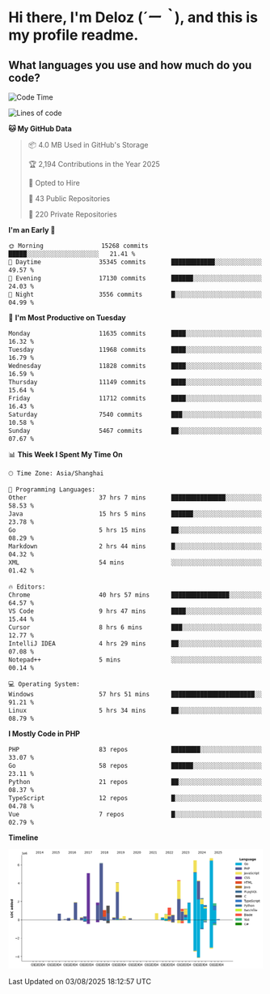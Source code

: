 # **Hi there, I'm Deloz (*´ー｀*), and this is my profile readme.**

## **What languages you use and how much do you code?**

<!--START_SECTION:waka-->
![Code Time](http://img.shields.io/badge/Code%20Time-7%2C037%20hrs%203%20mins-blue)

![Lines of code](https://img.shields.io/badge/From%20Hello%20World%20I%27ve%20Written-59.7%20million%20lines%20of%20code-blue)

**🐱 My GitHub Data** 

> 📦 4.0 MB Used in GitHub's Storage 
 > 
> 🏆 2,194 Contributions in the Year 2025
 > 
> 💼 Opted to Hire
 > 
> 📜 43 Public Repositories 
 > 
> 🔑 220 Private Repositories 
 > 
**I'm an Early 🐤** 

```text
🌞 Morning                15268 commits       █████░░░░░░░░░░░░░░░░░░░░   21.41 % 
🌆 Daytime                35345 commits       ████████████░░░░░░░░░░░░░   49.57 % 
🌃 Evening                17130 commits       ██████░░░░░░░░░░░░░░░░░░░   24.03 % 
🌙 Night                  3556 commits        █░░░░░░░░░░░░░░░░░░░░░░░░   04.99 % 
```
📅 **I'm Most Productive on Tuesday** 

```text
Monday                   11635 commits       ████░░░░░░░░░░░░░░░░░░░░░   16.32 % 
Tuesday                  11968 commits       ████░░░░░░░░░░░░░░░░░░░░░   16.79 % 
Wednesday                11828 commits       ████░░░░░░░░░░░░░░░░░░░░░   16.59 % 
Thursday                 11149 commits       ████░░░░░░░░░░░░░░░░░░░░░   15.64 % 
Friday                   11712 commits       ████░░░░░░░░░░░░░░░░░░░░░   16.43 % 
Saturday                 7540 commits        ███░░░░░░░░░░░░░░░░░░░░░░   10.58 % 
Sunday                   5467 commits        ██░░░░░░░░░░░░░░░░░░░░░░░   07.67 % 
```


📊 **This Week I Spent My Time On** 

```text
🕑︎ Time Zone: Asia/Shanghai

💬 Programming Languages: 
Other                    37 hrs 7 mins       ███████████████░░░░░░░░░░   58.53 % 
Java                     15 hrs 5 mins       ██████░░░░░░░░░░░░░░░░░░░   23.78 % 
Go                       5 hrs 15 mins       ██░░░░░░░░░░░░░░░░░░░░░░░   08.29 % 
Markdown                 2 hrs 44 mins       █░░░░░░░░░░░░░░░░░░░░░░░░   04.32 % 
XML                      54 mins             ░░░░░░░░░░░░░░░░░░░░░░░░░   01.42 % 

🔥 Editors: 
Chrome                   40 hrs 57 mins      ████████████████░░░░░░░░░   64.57 % 
VS Code                  9 hrs 47 mins       ████░░░░░░░░░░░░░░░░░░░░░   15.44 % 
Cursor                   8 hrs 6 mins        ███░░░░░░░░░░░░░░░░░░░░░░   12.77 % 
IntelliJ IDEA            4 hrs 29 mins       ██░░░░░░░░░░░░░░░░░░░░░░░   07.08 % 
Notepad++                5 mins              ░░░░░░░░░░░░░░░░░░░░░░░░░   00.14 % 

💻 Operating System: 
Windows                  57 hrs 51 mins      ███████████████████████░░   91.21 % 
Linux                    5 hrs 34 mins       ██░░░░░░░░░░░░░░░░░░░░░░░   08.79 % 
```

**I Mostly Code in PHP** 

```text
PHP                      83 repos            ████████░░░░░░░░░░░░░░░░░   33.07 % 
Go                       58 repos            ██████░░░░░░░░░░░░░░░░░░░   23.11 % 
Python                   21 repos            ██░░░░░░░░░░░░░░░░░░░░░░░   08.37 % 
TypeScript               12 repos            █░░░░░░░░░░░░░░░░░░░░░░░░   04.78 % 
Vue                      7 repos             █░░░░░░░░░░░░░░░░░░░░░░░░   02.79 % 
```



**Timeline**

![Lines of Code chart](https://raw.githubusercontent.com/deloz/deloz/main/assets/bar_graph.png)


 Last Updated on 03/08/2025 18:12:57 UTC
<!--END_SECTION:waka-->
